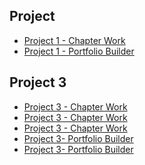 <h2>Project </h2>
<ul>
<li><a href="tournamenticons.ai">Project 1 - Chapter Work</a></li>
<li><a href="icons1.ai">Project 1 - Portfolio Builder</a></li>
</ul>

<h2>Project 3</h2>
<ul>
<li><a href="Project/Project/zooicons.ai">Project 3 - Chapter Work</a></li>
<li><a href="Project/Project/cincinnatiZoo.ai">Project 3 - Chapter Work</a></li>
<li><a href="Project/Project/invitation.ai">Project 3 - Chapter Work</a></li>
<li><a href="Project/Project/cafe-logo.ai">Project 3- Portfolio Builder</a></li>
<li><a href="Project/Project/stationary.ai">Project 3- Portfolio Builder</a></li>

</ul>
